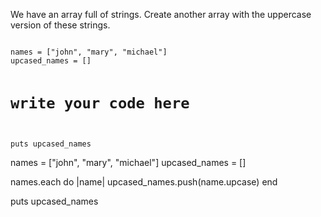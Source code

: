 We have an array full of strings.
Create another array with
the uppercase version of these strings.

<codeblock language="ruby" type="exercise" caseSensitiveOutput="true" testMode="fixedInput">
<code>
names = ["john", "mary", "michael"]
upcased_names = []

# write your code here

puts upcased_names
</code>

<solution>
names = ["john", "mary", "michael"]
upcased_names = []

names.each do |name|
  upcased_names.push(name.upcase)
end

puts upcased_names
</solution>
</codeblock>